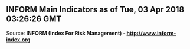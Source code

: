 ## INFORM Main Indicators as of Tue, 03 Apr 2018 03:26:26 GMT

Source: **INFORM (Index For Risk Management) - http://www.inform-index.org**